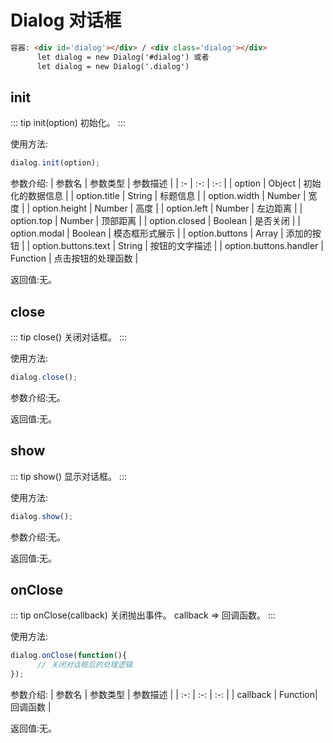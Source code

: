 # Dialog  对话框
``` html
容器: <div id='dialog'></div> / <div class='dialog'></div>
      let dialog = new Dialog('#dialog') 或者
      let dialog = new Dialog('.dialog')
```
## init
::: tip init(option)
初始化。
:::

使用方法:
``` js
dialog.init(option);
```

参数介绍:
| 参数名 | 参数类型 | 参数描述 | 
| :- | :-: | :-: | 
| option  | Object | 初始化的数据信息 | 
| option.title | String  | 标题信息 | 
| option.width  | Number   | 宽度 | 
| option.height  | Number  | 高度 | 
| option.left | Number  | 左边距离 | 
| option.top  | Number  | 顶部距离 | 
| option.closed  | Boolean   | 是否关闭 | 
| option.modal  | Boolean   | 模态框形式展示 | 
| option.buttons  | Array  | 添加的按钮 | 
| option.buttons.text | String  |  按钮的文字描述 | 
| option.buttons.handler  | Function   |  点击按钮的处理函数 | 

返回值:无。


## close

::: tip close()
关闭对话框。
:::

使用方法:
``` js
dialog.close();
```
 
参数介绍:无。

返回值:无。

## show

::: tip show()
显示对话框。
:::

使用方法:
``` js
dialog.show();
```
 
参数介绍:无。

返回值:无。


## onClose

::: tip onClose(callback)
关闭抛出事件。 callback => 回调函数。
:::

使用方法:
``` js
dialog.onClose(function(){
      // 关闭对话框后的处理逻辑
});
```

参数介绍:
| 参数名 | 参数类型 | 参数描述 | 
| :-: | :-: | :-: | 
| callback | Function| 回调函数 | 


返回值:无。

